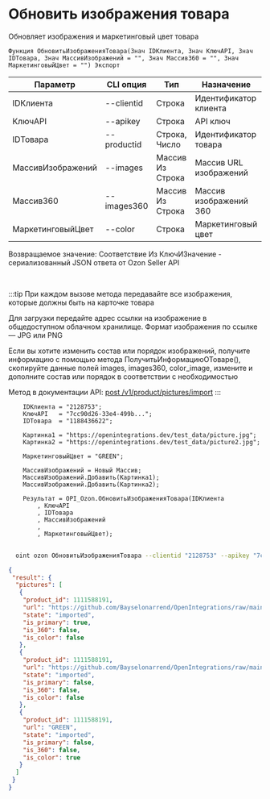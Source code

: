 ﻿---
sidebar_position: 9
---

# Обновить изображения товара
 Обновляет изображения и маркетинговый цвет товара



`Функция ОбновитьИзображенияТовара(Знач IDКлиента, Знач КлючAPI, Знач IDТовара, Знач МассивИзображений = "", Знач Массив360 = "", Знач МаркетинговыйЦвет = "") Экспорт`

  | Параметр | CLI опция | Тип | Назначение |
  |-|-|-|-|
  | IDКлиента | --clientid | Строка | Идентификатор клиента |
  | КлючAPI | --apikey | Строка | API ключ |
  | IDТовара | --productid | Строка, Число | Идентификатор товара |
  | МассивИзображений | --images | Массив Из Строка | Массив URL изображений |
  | Массив360 | --images360 | Массив Из Строка | Массив изображений 360 |
  | МаркетинговыйЦвет | --color | Строка | Маркетинговый цвет |

  
  Возвращаемое значение:   Соответствие Из КлючИЗначение - сериализованный JSON ответа от Ozon Seller API

<br/>

:::tip
При каждом вызове метода передавайте все изображения, которые должны быть на карточке товара

 Для загрузки передайте адрес ссылки на изображение в общедоступном облачном хранилище. Формат изображения по ссылке — JPG или PNG

 Если вы хотите изменить состав или порядок изображений, получите информацию с помощью метода ПолучитьИнформациюОТоваре(), скопируйте данные полей images, images360, color_image, измените и дополните состав или порядок в соответствии с необходимостью

 Метод в документации API: [post /v1/product/pictures/import](https://docs.ozon.ru/api/seller/#operation/ProductAPI_ProductImportPictures)
:::
<br/>


```bsl title="Пример кода"
    IDКлиента = "2128753";
    КлючAPI   = "7cc90d26-33e4-499b...";
    IDТовара  = "1188436622";

    Картинка1 = "https://openintegrations.dev/test_data/picture.jpg";
    Картинка2 = "https://openintegrations.dev/test_data/picture2.jpg";

    МаркетинговыйЦвет = "GREEN";

    МассивИзображений = Новый Массив;
    МассивИзображений.Добавить(Картинка1);
    МассивИзображений.Добавить(Картинка2);

    Результат = OPI_Ozon.ОбновитьИзображенияТовара(IDКлиента
        , КлючAPI
        , IDТовара
        , МассивИзображений
        ,
        , МаркетинговыйЦвет);
```



```sh title="Пример команды CLI"
    
  oint ozon ОбновитьИзображенияТовара --clientid "2128753" --apikey "7cc90d26-33e4-499b..." --productid "1111588191" --images %images% --images360 %images360% --color %color%

```

```json title="Результат"
{
 "result": {
  "pictures": [
   {
    "product_id": 1111588191,
    "url": "https://github.com/Bayselonarrend/OpenIntegrations/raw/main/service/test_data/picture.jpg",
    "state": "imported",
    "is_primary": true,
    "is_360": false,
    "is_color": false
   },
   {
    "product_id": 1111588191,
    "url": "https://github.com/Bayselonarrend/OpenIntegrations/raw/main/service/test_data/picture2.jpg",
    "state": "imported",
    "is_primary": false,
    "is_360": false,
    "is_color": false
   },
   {
    "product_id": 1111588191,
    "url": "GREEN",
    "state": "imported",
    "is_primary": false,
    "is_360": false,
    "is_color": true
   }
  ]
 }
}
```
